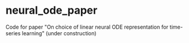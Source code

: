 # neural_ode_paper
Code for paper "On choice of linear neural ODE representation for time-series learning" (under construction)
